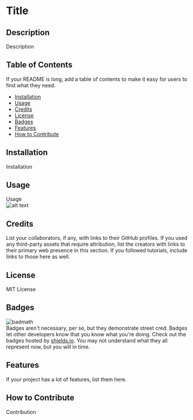 # Title  
## Description  
Description  
## Table of Contents
If your README is long, add a table of contents to make it easy for users to find what they need.  
  - [Installation](#installation)  
  - [Usage](#usage)  
  - [Credits](#credits)  
  - [License](#license)  
  - [Badges](#badges)
  - [Features](#features)
  - [How to Contribute](#how-to-contribute)
## Installation  
Installation  
## Usage  
Usage  
      ![alt text](assets/images/screenshot.png)  
## Credits  
List your collaborators, if any, with links to their GitHub profiles.
If you used any third-party assets that require attribution, list the creators with links to their primary web presence in this section.
If you followed tutorials, include links to those here as well.  
## License  
MIT License  
## Badges  
  ![badmath](https://img.shields.io/github/languages/top/nielsenjared/badmath)  
Badges aren't necessary, per se, but they demonstrate street cred. Badges let other developers know that you know what you're doing. Check out the badges hosted by [shields.io](https://shields.io/). You may not understand what they all represent now, but you will in time.  
## Features  
If your project has a lot of features, list them here.  
## How to Contribute  
Contribution  
  
